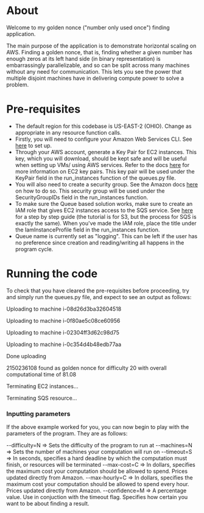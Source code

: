 
# About

Welcome to my golden nonce ("number only used once") finding application.

The main purpose of the application is to demonstrate horizontal scaling on AWS. Finding a golden nonce, that is, finding whether a given number has enough zeros at its left hand side (in binary representation) is embarrassingly parallelizable, and so can be split across many machines without any need for communication. This lets you see the power that multiple disjoint machines have in delivering compute power to solve a problem.

# Pre-requisites

- The default region for this codebase is US-EAST-2 (OHIO). Change as appropriate in any resource function calls.
- Firstly, you will need to configure your Amazon Web Services CLI. See [here](https://docs.aws.amazon.com/cli/latest/userguide/cli-chap-configure.html) to set up.
- Through your AWS account, generate a Key Pair for EC2 instances. This key, which you will download, should be kept safe and will be useful when setting up VMs/ using AWS services. Refer to the docs [here](https://docs.aws.amazon.com/AWSEC2/latest/UserGuide/ec2-key-pairs.html) for more information on EC2 key pairs. This key pair will be used under the KeyPair field in the run_instances function of the queues.py file.
- You will also need to create a security group. See the Amazon docs [here](https://docs.aws.amazon.com/AWSEC2/latest/UserGuide/ec2-security-groups.html) on how to do so. This security group will be used under the SecurityGroupIDs field in the run_instances function.
- To make sure the Queue based solution works, make sure to create an IAM role that gives EC2 instances access to the SQS service. See [here](https://cloud-gc.readthedocs.io/en/latest/chapter03_advanced-tutorial/iam-role.html) for a step by step guide (the tutorial is for S3, but the process for SQS is exactly the same). When you've made the IAM role, place the title under the IamInstanceProfile field in the run_instances function.
- Queue name is currently set as "logging". This can be left if the user has no preference since creation and reading/writing all happens in the program cycle.

# Running the code

To check that you have cleared the pre-requisites before proceeding, try and simply run the queues.py file, and expect to see an output as follows:

Uploading to machine i-08d26d3ba32604518

Uploading to machine i-0f80ae5c08ce60956

Uploading to machine i-02304ff3d62c98d75

Uploading to machine i-0c354d4b48edb77aa

Done uploading

2150236108 found as golden nonce for difficulty 20 with overall computational time of 81.08

Terminating EC2 instances...

Terminating SQS resource...

### Inputting parameters

If the above example worked for you, you can now begin to play with the parameters of the program. They are as follows:

--difficulty=N => Sets the difficulty of the program to run at
--machines=N => Sets the number of machines your computation will run on
--timeout=S => In seconds, specifies a hard deadline by which the computation must finish, or resources will be terminated
--max-cost=C => In dollars, specifies the maximum cost your computation should be allowed to spend. Prices updated directly from Amazon.
--max-hourly=C => In dollars, specifies the maximum cost your computation should be allowed to spend every hour. Prices updated directly from Amazon.
--confidence=M => A percentage value. Use in conjuction with the timeout flag. Specifies how certain you want to be about finding a result.

